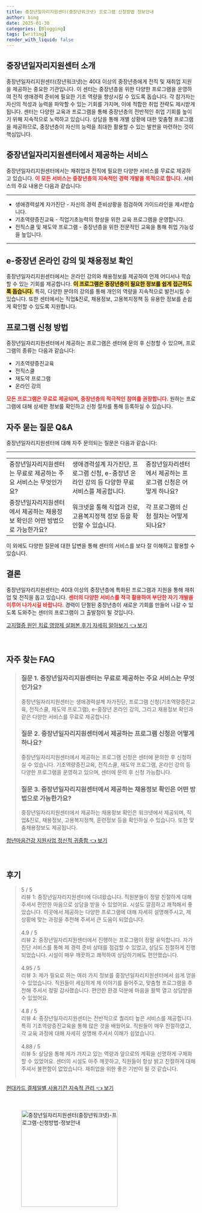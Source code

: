 ```yaml
---
title: 중장년일자리지원센터(중장년워크넷) 프로그램 신청방법 정보안내
author: bing
date: 2025-01-30
categories: [Blogging]
tags: [writing]
render_with_liquid: false
---
```



<h2 id='중장년일자리지원센터소개'>중장년일자리지원센터 소개</h2>

<p>중장년일자리지원센터(장년워크넷)는 40대 이상의 중장년층에게 전직 및 재취업 지원을 제공하는 중요한 기관입니다. 이 센터는 중장년층을 위한 다양한 프로그램을 운영하여 전직 생애경력 준비에 필요한 기초 역량을 향상시킬 수 있도록 돕습니다. 각 참가자는 자신의 적성과 능력을 파악할 수 있는 기회를 가지며, 이에 적합한 취업 전략도 제시받게 됩니다. 센터는 다양한 교육과 프로그램을 통해 중장년층의 전반적인 취업 기회를 높이기 위해 지속적으로 노력하고 있습니다. 상담을 통해 개별 상황에 대한 맞춤형 프로그램을 제공하므로, 중장년층이 자신의 능력을 최대한 활용할 수 있는 발판을 마련하는 것이 핵심입니다.</p>

<h2 id='제공서비스'>중장년일자리지원센터에서 제공하는 서비스</h2>

<p>중장년일자리지원센터에서는 재취업과 전직에 필요한 다양한 서비스를 무료로 제공하고 있습니다. <b><span style="color: #ee2323;">이 모든 서비스는 중장년층의 지속적인 경력 개발을 목적으로 합니다.</span></b> 서비스의 주요 내용은 다음과 같습니다:</p>

<hr />

<ul>
    <li>생애경력설계 자가진단 - 자신의 경력 준비상황을 점검하여 가이드라인을 제시받습니다.</li>
    <li>기초역량증진교육 - 직업기초능력의 향상을 위한 교육 프로그램을 운영합니다.</li>
    <li>전직스쿨 및 재도약 프로그램 - 중장년층을 위한 전문적인 교육을 통해 취업 가능성을 높입니다.</li>
</ul>

<hr />

<h2 id='온라인강의및채용정보'>e-중장년 온라인 강의 및 채용정보 확인</h2>

<p>중장년일자리지원센터에서는 온라인 강의와 채용정보를 제공하여 언제 어디서나 학습할 수 있는 기회를 제공합니다. <b><span style="background-color: #ffe066;">이 프로그램은 중장년층이 필요한 정보를 쉽게 접근하도록 돕습니다.</span></b> 특히, 다양한 분야의 강의를 통해 개인의 역량을 지속적으로 발전시킬 수 있습니다. 또한 센터에서는 직업&진로, 채용정보, 고용복지정책 등 유용한 정보를 손쉽게 확인할 수 있도록 지원합니다.</p>

<h2 id='프로그램신청방법'>프로그램 신청 방법</h2>

<p>중장년일자리지원센터에서 제공하는 프로그램은 센터에 문의 후 신청할 수 있으며, 프로그램의 종류는 다음과 같습니다:</p>

<ul>
    <li>기초역량증진교육</li>
    <li>전직스쿨</li>
    <li>재도약 프로그램</li>
    <li>온라인 강의</li>
</ul>

<p><b><span style="color: #ee2323;">모든 프로그램은 무료로 제공되며, 중장년층의 적극적인 참여를 권장합니다.</span></b> 원하는 프로그램에 대해 상세한 정보를 확인하고 신청 절차를 통해 등록하실 수 있습니다.</p>

<h2 id='자주묻는질문'>자주 묻는 질문 Q&A</h2>

<p>중장년일자리지원센터에 대해 자주 문의되는 질문은 다음과 같습니다:</p>

<hr />

<table>
    <tr>
        <td>중장년일자리지원센터는 무료로 제공하는 주요 서비스는 무엇인가요?</td>
        <td>생애경력설계 자가진단, 프로그램 신청, e-중장년 온라인 강의 등 다양한 무료 서비스를 제공합니다.</td>
        <td>중장년일자리센터에서 제공하는 프로그램 신청은 어떻게 하나요?</td>
    </tr>
    <tr>
        <td>중장년일자리지원센터에서 제공하는 채용정보 확인은 어떤 방법으로 가능한가요?</td>
        <td>워크넷을 통해 직업과 진로, 고용복지정책 정보 등을 확인할 수 있습니다.</td>
        <td>각 프로그램의 신청 절차는 어떻게 되나요?</td>
    </tr>
</table>

<p>이 외에도 다양한 질문에 대한 답변을 통해 센터의 서비스를 보다 잘 이해하고 활용할 수 있습니다.</p>

<h2 id='결론'>결론</h2>

<p>중장년일자리지원센터는 40대 이상의 중장년층에 특화된 프로그램과 지원을 통해 재취업 및 전직을 돕고 있습니다. <b><span style="color: #ee2323;">센터의 다양한 서비스를 적극 활용하여 부단한 자기 개발을 이루어 나가시길 바랍니다.</span></b> 경력이 단절된 중장년층이 새로운 기회를 만들어 나갈 수 있도록 도와주는 센터의 프로그램이 그 출발점이 될 것입니다.</p>


<p><a class="click-button" title="고지혈증 원인 치료 영양제 살펴본 후기 자세히 알아보기" href="https://24nara.github.io/posts/%EA%B3%A0%EC%A7%80%ED%98%88%EC%A6%9D-%EC%9B%90%EC%9D%B8-%EC%B9%98%EB%A3%8C-%EC%98%81%EC%96%91%EC%A0%9C-%EC%82%B4%ED%8E%B4%EB%B3%B8-%ED%9B%84%EA%B8%B0-%EC%9E%90%EC%84%B8%ED%9E%88-%EC%95%8C%EC%95%84%EB%B3%B4%EA%B8%B0/" rel="dofollow">고지혈증 원인 치료 영양제 살펴본 후기 자세히 알아보기 👈 보기</a></p><br>
<h2 id='자주_찾는_FAQ'>자주 찾는 FAQ</h2>
<div itemscope="" itemtype="https://schema.org/FAQPage"> 
<blockquote> 
<div itemscope="" itemprop="mainEntity" itemtype="https://schema.org/Question"> 
<h3 itemprop="name">질문 1. 중장년일자리지원센터는 무료로 제공하는 주요 서비스는 무엇인가요?</h3> 
<div itemscope="" itemprop="acceptedAnswer" itemtype="https://schema.org/Answer"> 
<span itemprop="text"> 
<p>중장년일자리지원센터는 생애경력설계 자가진단, 프로그램 신청(기초역량증진교육, 전직스쿨, 재도약 프로그램), e-중장년 온라인 강의, 그리고 채용정보 확인과 같은 다양한 서비스를 무료로 제공합니다.</p> 
</span> 
</div> 
</div> 

<div itemscope="" itemprop="mainEntity" itemtype="https://schema.org/Question"> 
<h3 itemprop="name">질문 2. 중장년일자리지원센터에서 제공하는 프로그램 신청은 어떻게 하나요?</h3> 
<div itemscope="" itemprop="acceptedAnswer" itemtype="https://schema.org/Answer"> 
<span itemprop="text"> 
<p>중장년일자리지원센터에서 제공하는 프로그램 신청은 센터에 문의한 후 신청하실 수 있습니다. 기초역량증진교육, 전직스쿨, 재도약 프로그램, 온라인 강의 등 다양한 프로그램을 운영하고 있으며, 센터에 문의 후 신청 가능합니다.</p> 
</span> 
</div> 
</div> 

<div itemscope="" itemprop="mainEntity" itemtype="https://schema.org/Question"> 
<h3 itemprop="name">질문 3. 중장년일자리지원센터에서 제공하는 채용정보 확인은 어떤 방법으로 가능한가요?</h3> 
<div itemscope="" itemprop="acceptedAnswer" itemtype="https://schema.org/Answer"> 
<span itemprop="text"> 
<p>중장년일자리지원센터에서 제공하는 채용정보 확인은 워크넷에서 제공되며, 직업&진로, 채용정보, 고용복지정책, 훈련정보 등을 확인하실 수 있습니다. 또한 맞춤채용정보도 제공됩니다.</p> 
</span> 
</div> 
</div> 
</blockquote> 
</div>
<p><a class="click-button" title="청년마음건강 지원사업 정신적 귀중함" href="https://24nara.github.io/posts/%EC%B2%AD%EB%85%84%EB%A7%88%EC%9D%8C%EA%B1%B4%EA%B0%95-%EC%A7%80%EC%9B%90%EC%82%AC%EC%97%85-%EC%A0%95%EC%8B%A0%EC%A0%81-%EA%B7%80%EC%A4%91%ED%95%A8/" rel="dofollow">청년마음건강 지원사업 정신적 귀중함 👈 보기</a></p><br>
<h2 id='후기'>후기</h2>
<div itemscope itemtype="https://schema.org/Product">
  <blockquote>
  <div itemprop="review" itemscope itemtype="https://schema.org/Review">
      <div itemprop="reviewRating" itemscope itemtype="https://schema.org/Rating"> <span itemprop="ratingValue">5</span> / <span itemprop="bestRating">5</span> </div>
      <span itemprop="reviewBody">리뷰 1: 중장년일자리지원센터에 다녀왔습니다. 직원분들이 정말 친절하게 대해주셔서 편안한 마음으로 상담을 받을 수 있었어요. 시설도 깔끔하고 쾌적해서 좋았습니다. 이곳에서 제공하는 다양한 프로그램에 대해 자세히 설명해주시고, 제 상황에 맞는 과정을 추천해 주셔서 큰 도움이 되었습니다.</span>
  </div>
  <br>
  <div itemprop="review" itemscope itemtype="https://schema.org/Review">
      <div itemprop="reviewRating" itemscope itemtype="https://schema.org/Rating"> <span itemprop="ratingValue">4.9</span> / <span itemprop="bestRating">5</span> </div>
      <span itemprop="reviewBody">리뷰 2: 중장년일자리지원센터에서 진행하는 프로그램이 정말 유익합니다. 자가진단 서비스를 통해 제 경력 준비 상태를 점검할 수 있었고, 상담도 친절하게 진행되었습니다. 시설이 매우 깨끗하고 쾌적하여 상담하기에도 편안했습니다.</span>
  </div>
  <br>
  <div itemprop="review" itemscope itemtype="https://schema.org/Review">
      <div itemprop="reviewRating" itemscope itemtype="https://schema.org/Rating"> <span itemprop="ratingValue">4.95</span> / <span itemprop="bestRating">5</span> </div>
      <span itemprop="reviewBody">리뷰 3: 제가 필요로 하는 여러 가지 정보를 중장년일자리지원센터에서 쉽게 얻을 수 있었습니다. 직원들이 세심하게 제 이야기를 들어주고, 맞춤형 프로그램을 추천해 주셔서 정말 감사했습니다. 편안한 환경 덕분에 마음을 활짝 열고 상담받을 수 있었어요.</span>
  </div>
  <br>
  <div itemprop="review" itemscope itemtype="https://schema.org/Review">
      <div itemprop="reviewRating" itemscope itemtype="https://schema.org/Rating"> <span itemprop="ratingValue">4.8</span> / <span itemprop="bestRating">5</span> </div>
      <span itemprop="reviewBody">리뷰 4: 중장년일자리지원센터는 전반적으로 퀄리티 높은 서비스를 제공합니다. 특히 기초역량증진교육을 통해 많은 것을 배웠어요. 직원들이 매우 친절하였고, 각 교육 과정에 대해 자세히 설명해 주셔서 이해가 쉽었습니다.</span>
  </div>
  <br>
  <div itemprop="review" itemscope itemtype="https://schema.org/Review">
      <div itemprop="reviewRating" itemscope itemtype="https://schema.org/Rating"> <span itemprop="ratingValue">4.88</span> / <span itemprop="bestRating">5</span> </div>
      <span itemprop="reviewBody">리뷰 5: 상담을 통해 제가 가지고 있는 역량과 앞으로의 계획을 선명하게 구체화할 수 있었어요. 센터의 시설도 아주 깨끗하고, 직원들이 항상 밝고 친절하게 대해주셔서 불편함이 없었습니다. 재취업을 위한 좋은 기반이 될 것 같습니다.</span>
  </div>
  <br>
</blockquote>
</div>
<p><a class="click-button" title="현대카드 결제일별 사용기간 지속적 관리" href="https://24nara.github.io/posts/%ED%98%84%EB%8C%80%EC%B9%B4%EB%93%9C-%EA%B2%B0%EC%A0%9C%EC%9D%BC%EB%B3%84-%EC%82%AC%EC%9A%A9%EA%B8%B0%EA%B0%84-%EC%A7%80%EC%86%8D%EC%A0%81-%EA%B4%80%EB%A6%AC/" rel="dofollow">현대카드 결제일별 사용기간 지속적 관리 👈 보기</a></p><br>
<figure class="image"><img src="https://24nara.github.io/assets/img/thumbnail/중장년일자리지원센터(중장년워크넷)-프로그램-신청방법-정보안내.webp" alt="중장년일자리지원센터(중장년워크넷)-프로그램-신청방법-정보안내" width="256" height="256"></figure>